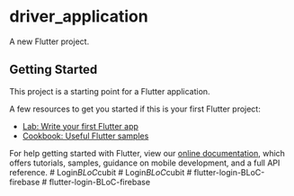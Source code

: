# driver_application

A new Flutter project.

## Getting Started

This project is a starting point for a Flutter application.

A few resources to get you started if this is your first Flutter project:

- [Lab: Write your first Flutter app](https://flutter.dev/docs/get-started/codelab)
- [Cookbook: Useful Flutter samples](https://flutter.dev/docs/cookbook)

For help getting started with Flutter, view our
[online documentation](https://flutter.dev/docs), which offers tutorials,
samples, guidance on mobile development, and a full API reference.
#   L o g i n _ B L o C _ c u b i t  
 #   L o g i n _ B L o C _ c u b i t  
 #   f l u t t e r - l o g i n - B L o C - f i r e b a s e  
 #   f l u t t e r - l o g i n - B L o C - f i r e b a s e  
 
